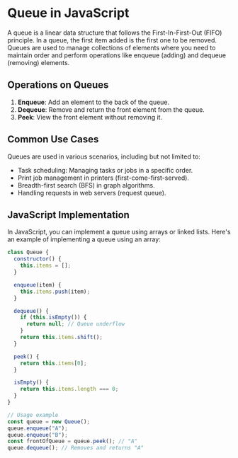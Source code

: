 # Queue in JavaScript

A queue is a linear data structure that follows the First-In-First-Out (FIFO) principle. In a queue, the first item added is the first one to be removed. Queues are used to manage collections of elements where you need to maintain order and perform operations like enqueue (adding) and dequeue (removing) elements.

## Operations on Queues

1. **Enqueue**: Add an element to the back of the queue.
2. **Dequeue**: Remove and return the front element from the queue.
3. **Peek**: View the front element without removing it.

## Common Use Cases

Queues are used in various scenarios, including but not limited to:

- Task scheduling: Managing tasks or jobs in a specific order.
- Print job management in printers (first-come-first-served).
- Breadth-first search (BFS) in graph algorithms.
- Handling requests in web servers (request queue).

## JavaScript Implementation

In JavaScript, you can implement a queue using arrays or linked lists. Here's an example of implementing a queue using an array:

```javascript
class Queue {
  constructor() {
    this.items = [];
  }

  enqueue(item) {
    this.items.push(item);
  }

  dequeue() {
    if (this.isEmpty()) {
      return null; // Queue underflow
    }
    return this.items.shift();
  }

  peek() {
    return this.items[0];
  }

  isEmpty() {
    return this.items.length === 0;
  }
}

// Usage example
const queue = new Queue();
queue.enqueue("A");
queue.enqueue("B");
const frontOfQueue = queue.peek(); // "A"
queue.dequeue(); // Removes and returns "A"
```